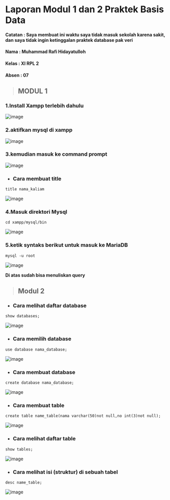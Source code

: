 # Laporan Modul 1 dan 2 Praktek Basis Data
#### Catatan : Saya membuat ini waktu saya tidak masuk sekolah karena sakit, dan saya tidak ingin ketinggalan praktek database pak veri

#### Nama : Muhammad Rafi Hidayatulloh
#### Kelas : XI RPL 2
#### Absen : 07

>## MODUL 1

### 1.Install Xampp terlebih dahulu

![image](https://user-images.githubusercontent.com/113582977/190355941-0e429bbf-6c6a-439c-9e22-34ef096e36a0.png)



### 2.aktifkan mysql di xampp

![image](https://user-images.githubusercontent.com/92255670/190300828-bc545470-06b3-49e6-86c7-2a8d147eab8f.png)

### 3.kemudian masuk ke command prompt 

![image](https://user-images.githubusercontent.com/92255670/190300950-b3c6cf63-dc30-454a-88ea-089139b4a69b.png)

- ### Cara membuat title

```
title nama_kaliam
```
![image](https://user-images.githubusercontent.com/113582977/190356554-b7d533f8-6bf0-4b44-97d6-a6ea82dc81df.png)


### 4.Masuk direktori Mysql 

```
cd xampp/mysql/bin
```

![image](https://user-images.githubusercontent.com/92255670/190303407-b4246b76-6ec3-4c79-af39-114aecb26db5.png)

### 5.ketik syntaks berikut untuk masuk ke MariaDB
```
mysql -u root
```

![image](https://user-images.githubusercontent.com/92255670/190308626-753b3710-6ba3-4ce7-8e66-224a08e8780a.png)

**Di atas sudah bisa menuliskan query**



>## Modul 2
- ### Cara melihat daftar database
```
show databases;
```
![image](https://user-images.githubusercontent.com/113582977/190355635-15aa6682-185a-4035-9716-092a691f4130.png)


- ### Cara memilih database
```
use database nama_database;
```
![image](https://user-images.githubusercontent.com/113582977/190355012-48732507-69c1-4ac4-ac7a-ab28728a86fc.png)

- ### Cara membuat database
```
create database nama_database;
```
![image](https://user-images.githubusercontent.com/113582977/190356895-abe957cd-f7a6-4622-b523-3ee23c662a49.png)

- ### Cara membuat table
```
create table name_table(nama varchar(50)not null,no int(3)not null);
```

![image](https://user-images.githubusercontent.com/92255670/190313876-73124c48-987b-467d-b775-a94d8cd51a73.png)

- ### Cara melihat daftar table
```
show tables;
```
![image](https://user-images.githubusercontent.com/113582977/190357126-643ada14-b06e-4672-9aea-c447f1aadc3f.png)

- ### Cara melihat isi (struktur) di sebuah tabel

```
desc name_table;
```

![image](https://user-images.githubusercontent.com/113582977/190357198-664d6d3c-dcd4-4fee-9af9-65cf12490e17.png)

